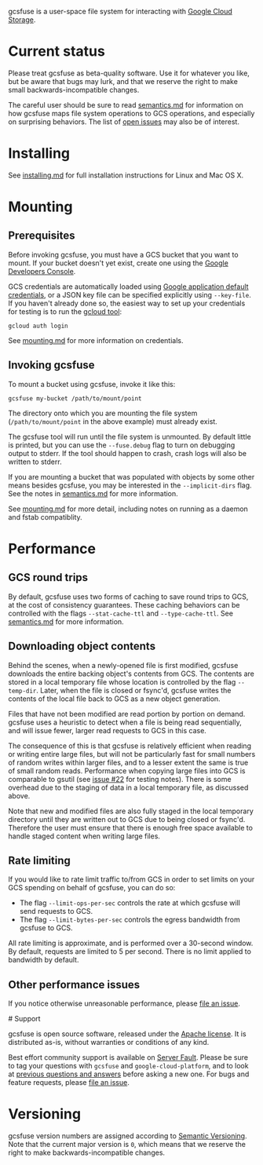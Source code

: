 gcsfuse is a user-space file system for interacting with [Google Cloud
Storage][gcs].

[gcs]: https://cloud.google.com/storage/

# Current status

Please treat gcsfuse as beta-quality software. Use it for whatever you like, but
be aware that bugs may lurk, and that we reserve the right to make small
backwards-incompatible changes.

The careful user should be sure to read [semantics.md][] for information on how
gcsfuse maps file system operations to GCS operations, and especially on
surprising behaviors. The list of [open issues][issues] may also be of interest.

[semantics.md]: docs/semantics.md
[issues]: https://github.com/GoogleCloudPlatform/gcsfuse/issues


# Installing

See [installing.md][] for full installation instructions for Linux and Mac OS X.

[installing.md]: docs/installing.md


# Mounting

## Prerequisites

Before invoking gcsfuse, you must have a GCS bucket that you want to mount. If
your bucket doesn't yet exist, create one using the
[Google Developers Console][console].

[console]: https://console.developers.google.com

GCS credentials are automatically loaded using [Google application default
credentials][app-default-credentials], or a JSON key file can be specified
explicitly using `--key-file`. If you haven't already done so, the easiest way
to set up your credentials for testing is to run the [gcloud tool][]:

    gcloud auth login

See [mounting.md][] for more information on credentials.

[gcloud tool]: https://cloud.google.com/sdk/gcloud/
[app-default-credentials]: https://developers.google.com/identity/protocols/application-default-credentials#howtheywork
[mounting.md]: /docs/mounting.md

## Invoking gcsfuse

To mount a bucket using gcsfuse, invoke it like this:

```
gcsfuse my-bucket /path/to/mount/point
```

The directory onto which you are mounting the file system
(`/path/to/mount/point` in the above example) must already exist.

The gcsfuse tool will run until the file system is unmounted. By default little
is printed, but you can use the `--fuse.debug` flag to turn on debugging output
to stderr. If the tool should happen to crash, crash logs will also be written
to stderr.

If you are mounting a bucket that was populated with objects by some other means
besides gcsfuse, you may be interested in the `--implicit-dirs` flag. See the
notes in [semantics.md][semantics-implicit-dirs] for more information.

[semantics-implicit-dirs]: docs/semantics.md#implicit-directories

See [mounting.md][] for more detail, including notes on running as a daemon and
fstab compatiblity.

[mounting.md]: /docs/mounting.md


# Performance

## GCS round trips

By default, gcsfuse uses two forms of caching to save round trips to GCS, at the
cost of consistency guarantees. These caching behaviors can be controlled with
the flags `--stat-cache-ttl` and `--type-cache-ttl`. See
[semantics.md](docs/semantics.md#caching) for more information.

## Downloading object contents

Behind the scenes, when a newly-opened file is first modified, gcsfuse downloads
the entire backing object's contents from GCS. The contents are stored in a
local temporary file whose location is controlled by the flag `--temp-dir`.
Later, when the file is closed or fsync'd, gcsfuse writes the contents of the
local file back to GCS as a new object generation.

Files that have not been modified are read portion by portion on demand. gcsfuse
uses a heuristic to detect when a file is being read sequentially, and will
issue fewer, larger read requests to GCS in this case.

The consequence of this is that gcsfuse is relatively efficient when reading or
writing entire large files, but will not be particularly fast for small numbers
of random writes within larger files, and to a lesser extent the same is true of
small random reads. Performance when copying large files into GCS is comparable
to gsutil (see [issue #22][issue-22] for testing notes). There is some overhead
due to the staging of data in a local temporary file, as discussed above.

[issue-22]: https://github.com/GoogleCloudPlatform/gcsfuse/issues/22

Note that new and modified files are also fully staged in the local temporary
directory until they are written out to GCS due to being closed or fsync'd.
Therefore the user must ensure that there is enough free space available to
handle staged content when writing large files.

## Rate limiting

If you would like to rate limit traffic to/from GCS in order to set limits on
your GCS spending on behalf of gcsfuse, you can do so:

*   The flag `--limit-ops-per-sec` controls the rate at which gcsfuse will send
    requests to GCS.
*   The flag `--limit-bytes-per-sec` controls the egress
    bandwidth from gcsfuse to GCS.

All rate limiting is approximate, and is performed over a 30-second window. By
default, requests are limited to 5 per second. There is no limit applied to
bandwidth by default.

## Other performance issues

If you notice otherwise unreasonable performance, please [file an
issue][issues].

[issues]: https://github.com/googlecloudplatform/gcsfuse/issues


<a name="support">
# Support

gcsfuse is open source software, released under the [Apache license](LICENSE).
It is distributed as-is, without warranties or conditions of any kind.

Best effort community support is available on [Server Fault][sf]. Please be sure
to tag your questions with `gcsfuse` and `google-cloud-platform`, and to look at
[previous questions and answers][previous] before asking a new one. For bugs and
feature requests, please [file an issue][issues].

[sf]: http://serverfault.com/
[previous]: http://serverfault.com/questions/tagged/gcsfuse


# Versioning

gcsfuse version numbers are assigned according to [Semantic
Versioning][semver]. Note that the current major version is `0`, which means
that we reserve the right to make backwards-incompatible changes.

[semver]: http://semver.org/
